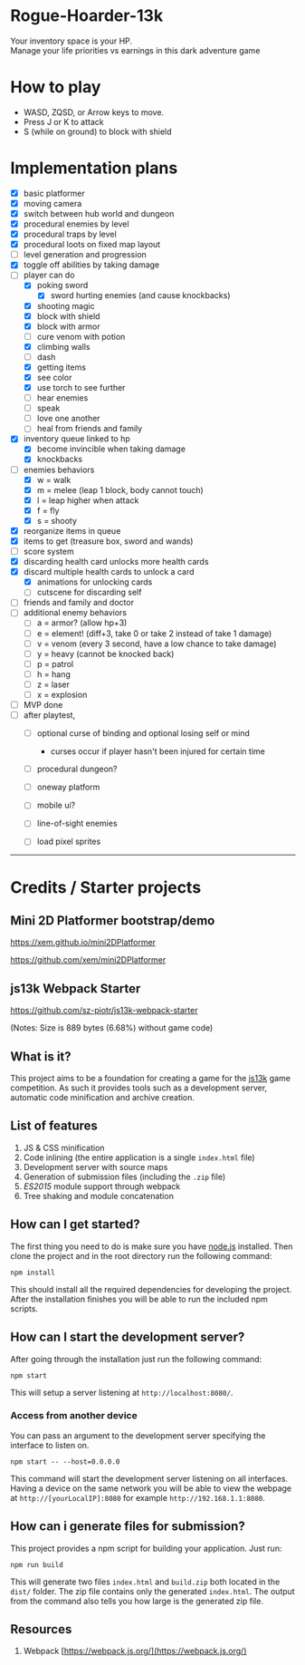 # Rogue-Hoarder-13k

Your inventory space is your HP.  
Manage your life priorities vs earnings in this dark adventure game

# How to play

- WASD, ZQSD, or Arrow keys to move.
- Press J or K to attack
- S (while on ground) to block with shield



# Implementation plans

- [x] basic platformer
- [x] moving camera
- [x] switch between hub world and dungeon
- [x] procedural enemies by level
- [x] procedural traps by level
- [x] procedural loots on fixed map layout
- [ ] level generation and progression
- [x] toggle off abilities by taking damage
- [ ] player can do
  - [x] poking sword
    - [x] sword hurting enemies (and cause knockbacks)
  - [x] shooting magic
  - [x] block with shield
  - [x] block with armor
  - [ ] cure venom with potion
  - [x] climbing walls
  - [ ] dash
  - [x] getting items
  - [x] see color
  - [x] use torch to see further
  - [ ] hear enemies
  - [ ] speak
  - [ ] love one another
  - [ ] heal from friends and family
- [x] inventory queue linked to hp
  - [x] become invincible when taking damage
  - [x] knockbacks
- [ ] enemies behaviors
  - [x] w = walk
  - [x] m = melee (leap 1 block, body cannot touch)
  - [x] l = leap higher when attack
  - [x] f = fly
  - [x] s = shooty
- [x] reorganize items in queue
- [x] items to get (treasure box, sword and wands)
- [ ] score system
- [x] discarding health card unlocks more health cards
- [x] discard multiple health cards to unlock a card
  - [x] animations for unlocking cards
  - [ ] cutscene for discarding self
- [ ] friends and family and doctor
- [ ] additional enemy behaviors
  - [ ] a = armor? (allow hp+3)
  - [ ] e = element! (diff+3, take 0 or take 2 instead of take 1 damage)
  - [ ] v = venom (every 3 second, have a low chance to take damage)
  - [ ] y = heavy (cannot be knocked back)
  - [ ] p = patrol
  - [ ] h = hang
  - [ ] z = laser
  - [ ] x = explosion
- [ ] MVP done
- [ ] after playtest,
  - [ ] optional curse of binding and optional losing self or mind
    - curses occur if player hasn't been injured for certain time
  - [ ] procedural dungeon?
  - [ ] oneway platform
  - [ ] mobile ui?
  - [ ] line-of-sight enemies
  - [ ] load pixel sprites


------------------------------------

# Credits / Starter projects


## Mini 2D Platformer bootstrap/demo

https://xem.github.io/mini2DPlatformer

https://github.com/xem/mini2DPlatformer


## js13k Webpack Starter

https://github.com/sz-piotr/js13k-webpack-starter

(Notes: Size is 889 bytes (6.68%) without game code)

## What is it?

This project aims to be a foundation for creating a game for the [js13k](http://js13kgames.com/) game competition. As such it provides tools such as a development server, automatic code minification and archive creation.

## List of features

1. JS & CSS minification
1. Code inlining (the entire application is a single `index.html` file)
1. Development server with source maps
1. Generation of submission files (including the `.zip` file)
1. *ES2015* module support through webpack
1. Tree shaking and module concatenation

## How can I get started?

The first thing you need to do is make sure you have [node.js](https://nodejs.org/en/download/current/) installed. Then clone the project and in the root directory run the following command:

```
npm install
```

This should install all the required dependencies for developing the project. After the installation finishes you will be able to run the included npm scripts.

## How can I start the development server?

After going through the installation just run the following command:

```
npm start
```

This will setup a server listening at `http://localhost:8080/`.

### Access from another device

You can pass an argument to the development server specifying the interface to listen on.
```
npm start -- --host=0.0.0.0
```
This command will start the development server listening on all interfaces. Having a device on the same network you will be able to view the webpage at `http://[yourLocalIP]:8080` for example `http://192.168.1.1:8080`.

## How can i generate files for submission?

This project provides a npm script for building your application. Just run:
```
npm run build
```

This will generate two files `index.html` and `build.zip` both located in the `dist/` folder. The zip file contains only the generated `index.html`. The output from the command also tells you how large is the generated zip file.


## Resources

1. Webpack [https://webpack.js.org/](https://webpack.js.org/)
<!-- 2. miniDragAndDrop [https://xem.github.io/miniDragAndDrop/](https://xem.github.io/miniDragAndDrop/) -->


